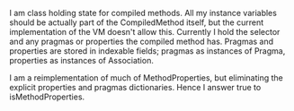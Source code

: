 I am class holding state for compiled methods. All my instance variables should be actually part of the CompiledMethod itself, but the current implementation of the VM doesn't allow this.  Currently I hold the selector and any pragmas or properties the compiled method has.  Pragmas and properties are stored in indexable fields; pragmas as instances of Pragma, properties as instances of Association.I am a reimplementation of much of MethodProperties, but eliminating the explicit properties and pragmas dictionaries.  Hence I answer true to isMethodProperties.